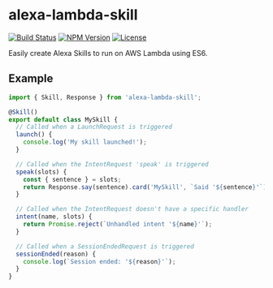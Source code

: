 # alexa-lambda-skill

[![Build Status](https://travis-ci.org/cameronhunter/alexa-lambda-skill.svg?branch=master)](https://travis-ci.org/cameronhunter/alexa-lambda-skill) [![NPM Version](https://img.shields.io/npm/v/alexa-lambda-skill.svg)](https://npmjs.org/package/alexa-lambda-skill) [![License](https://img.shields.io/npm/l/alexa-lambda-skill.svg)](https://github.com/cameronhunter/alexa-lambda-skill/blob/master/LICENSE)

Easily create Alexa Skills to run on AWS Lambda using ES6.

## Example

```javascript
import { Skill, Response } from 'alexa-lambda-skill';

@Skill()
export default class MySkill {
  // Called when a LaunchRequest is triggered
  launch() {
    console.log('My skill launched!');
  }

  // Called when the IntentRequest 'speak' is triggered
  speak(slots) {
    const { sentence } = slots;
    return Response.say(sentence).card('MySkill', `Said '${sentence}'`);
  }

  // Called when the IntentRequest doesn't have a specific handler
  intent(name, slots) {
    return Promise.reject(`Unhandled intent '${name}'`);
  }

  // Called when a SessionEndedRequest is triggered
  sessionEnded(reason) {
    console.log(`Session ended: '${reason}'`);
  }
}
```
